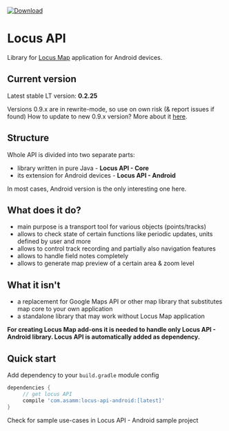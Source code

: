 [ ![Download](https://api.bintray.com/packages/asammsoft/maven/locus-api-android/images/download.svg) ](https://bintray.com/asammsoft/maven/locus-api-android/_latestVersion)

# Locus API

Library for [Locus Map](http://www.locusmap.eu) application for Android devices.

## Current version

Latest stable LT version: **0.2.25**

Versions 0.9.x are in rewrite-mode, so use on own risk (& report issues if found) 
How to update to new 0.9.x version? More about it [here](https://github.com/asamm/locus-api/wiki/Update-to-version-0.9.0).

## Structure

Whole API is divided into two separate parts:

- library written in pure Java - **Locus API - Core**
- its extension for Android devices - **Locus API - Android**

In most cases, Android version is the only interesting one here.

## What does it do?

- main purpose is a transport tool for various objects (points/tracks)
- allows to check state of certain functions like periodic updates, units defined by user and more 
- allows to control track recording and partially also navigation features
- allows to handle field notes completely
- allows to generate map preview of a certain area & zoom level

## What it isn't

- a replacement for Google Maps API or other map library that substitutes map core to your own application
- a standalone library that may work without Locus Map application

**For creating Locus Map add-ons it is needed to handle only Locus API - Android library. Locus API is automatically added as dependency.**

## Quick start

Add dependency to your `build.gradle` module config

```gradle
dependencies {
     // get locus API
     compile 'com.asamm:locus-api-android:[latest]'
}
```

Check for sample use-cases in Locus API - Android sample project
